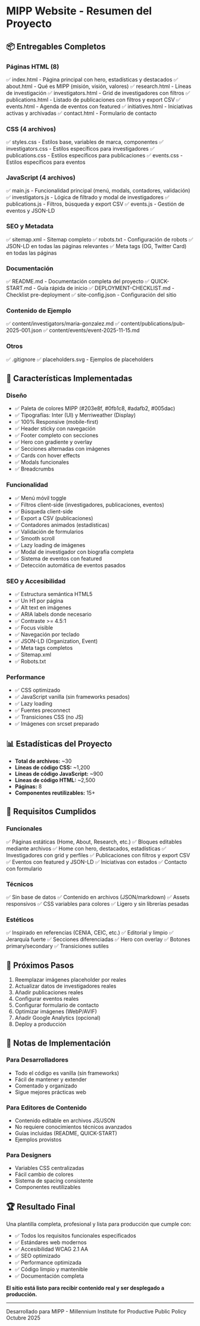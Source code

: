 # MIPP Website - Resumen del Proyecto

## 📦 Entregables Completos

### Páginas HTML (8)
✅ index.html - Página principal con hero, estadísticas y destacados
✅ about.html - Qué es MIPP (misión, visión, valores)
✅ research.html - Líneas de investigación
✅ investigators.html - Grid de investigadores con filtros
✅ publications.html - Listado de publicaciones con filtros y export CSV
✅ events.html - Agenda de eventos con featured
✅ initiatives.html - Iniciativas activas y archivadas
✅ contact.html - Formulario de contacto

### CSS (4 archivos)
✅ styles.css - Estilos base, variables de marca, componentes
✅ investigators.css - Estilos específicos para investigadores
✅ publications.css - Estilos específicos para publicaciones
✅ events.css - Estilos específicos para eventos

### JavaScript (4 archivos)
✅ main.js - Funcionalidad principal (menú, modals, contadores, validación)
✅ investigators.js - Lógica de filtrado y modal de investigadores
✅ publications.js - Filtros, búsqueda y export CSV
✅ events.js - Gestión de eventos y JSON-LD

### SEO y Metadata
✅ sitemap.xml - Sitemap completo
✅ robots.txt - Configuración de robots
✅ JSON-LD en todas las páginas relevantes
✅ Meta tags (OG, Twitter Card) en todas las páginas

### Documentación
✅ README.md - Documentación completa del proyecto
✅ QUICK-START.md - Guía rápida de inicio
✅ DEPLOYMENT-CHECKLIST.md - Checklist pre-deployment
✅ site-config.json - Configuración del sitio

### Contenido de Ejemplo
✅ content/investigators/maria-gonzalez.md
✅ content/publications/pub-2025-001.json
✅ content/events/event-2025-11-15.md

### Otros
✅ .gitignore
✅ placeholders.svg - Ejemplos de placeholders

## 🎨 Características Implementadas

### Diseño
- ✅ Paleta de colores MIPP (#203e8f, #0fb1c8, #adafb2, #005dac)
- ✅ Tipografías: Inter (UI) y Merriweather (Display)
- ✅ 100% Responsive (mobile-first)
- ✅ Header sticky con navegación
- ✅ Footer completo con secciones
- ✅ Hero con gradiente y overlay
- ✅ Secciones alternadas con imágenes
- ✅ Cards con hover effects
- ✅ Modals funcionales
- ✅ Breadcrumbs

### Funcionalidad
- ✅ Menú móvil toggle
- ✅ Filtros client-side (investigadores, publicaciones, eventos)
- ✅ Búsqueda client-side
- ✅ Export a CSV (publicaciones)
- ✅ Contadores animados (estadísticas)
- ✅ Validación de formularios
- ✅ Smooth scroll
- ✅ Lazy loading de imágenes
- ✅ Modal de investigador con biografía completa
- ✅ Sistema de eventos con featured
- ✅ Detección automática de eventos pasados

### SEO y Accesibilidad
- ✅ Estructura semántica HTML5
- ✅ Un H1 por página
- ✅ Alt text en imágenes
- ✅ ARIA labels donde necesario
- ✅ Contraste >= 4.5:1
- ✅ Focus visible
- ✅ Navegación por teclado
- ✅ JSON-LD (Organization, Event)
- ✅ Meta tags completos
- ✅ Sitemap.xml
- ✅ Robots.txt

### Performance
- ✅ CSS optimizado
- ✅ JavaScript vanilla (sin frameworks pesados)
- ✅ Lazy loading
- ✅ Fuentes preconnect
- ✅ Transiciones CSS (no JS)
- ✅ Imágenes con srcset preparado

## 📊 Estadísticas del Proyecto

- **Total de archivos:** ~30
- **Líneas de código CSS:** ~1,200
- **Líneas de código JavaScript:** ~900
- **Líneas de código HTML:** ~2,500
- **Páginas:** 8
- **Componentes reutilizables:** 15+

## 🎯 Requisitos Cumplidos

### Funcionales
✅ Páginas estáticas (Home, About, Research, etc.)
✅ Bloques editables mediante archivos
✅ Home con hero, destacados, estadísticas
✅ Investigadores con grid y perfiles
✅ Publicaciones con filtros y export CSV
✅ Eventos con featured y JSON-LD
✅ Iniciativas con estados
✅ Contacto con formulario

### Técnicos
✅ Sin base de datos
✅ Contenido en archivos (JSON/markdown)
✅ Assets responsivos
✅ CSS variables para colores
✅ Ligero y sin librerías pesadas

### Estéticos
✅ Inspirado en referencias (CENIA, CEIC, etc.)
✅ Editorial y limpio
✅ Jerarquía fuerte
✅ Secciones diferenciadas
✅ Hero con overlay
✅ Botones primary/secondary
✅ Transiciones sutiles

## 🚀 Próximos Pasos

1. Reemplazar imágenes placeholder por reales
2. Actualizar datos de investigadores reales
3. Añadir publicaciones reales
4. Configurar eventos reales
5. Configurar formulario de contacto
6. Optimizar imágenes (WebP/AVIF)
7. Añadir Google Analytics (opcional)
8. Deploy a producción

## 📝 Notas de Implementación

### Para Desarrolladores
- Todo el código es vanilla (sin frameworks)
- Fácil de mantener y extender
- Comentado y organizado
- Sigue mejores prácticas web

### Para Editores de Contenido
- Contenido editable en archivos JS/JSON
- No requiere conocimientos técnicos avanzados
- Guías incluidas (README, QUICK-START)
- Ejemplos provistos

### Para Designers
- Variables CSS centralizadas
- Fácil cambio de colores
- Sistema de spacing consistente
- Componentes reutilizables

## 🏆 Resultado Final

Una plantilla completa, profesional y lista para producción que cumple con:
- ✅ Todos los requisitos funcionales especificados
- ✅ Estándares web modernos
- ✅ Accesibilidad WCAG 2.1 AA
- ✅ SEO optimizado
- ✅ Performance optimizada
- ✅ Código limpio y mantenible
- ✅ Documentación completa

**El sitio está listo para recibir contenido real y ser desplegado a producción.**

---

Desarrollado para MIPP - Millennium Institute for Productive Public Policy
Octubre 2025
